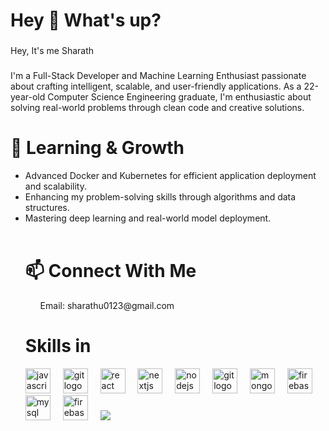 <h1 align="left">Hey 👋 What's up?</h1>

###

<p align="left">Hey, It's me Sharath</p>

###

<p align="left">I'm a Full-Stack Developer and Machine Learning Enthusiast passionate about crafting intelligent, scalable, and user-friendly applications. As a 22-year-old Computer Science Engineering graduate, I'm enthusiastic about solving real-world problems through clean code and creative solutions.</p>

###
<h1 align="left">🚀 Learning & Growth </h1>
<p align="left"><ul><li> Advanced Docker and Kubernetes for efficient application deployment and scalability.</li>
<li>Enhancing my problem-solving skills through algorithms and data structures.</li> <li>Mastering deep learning and real-world model deployment.</li><br></p>

###
<h1 align="left">📫 Connect With Me</h1>
  <ul>Email: sharathu0123@gmail.com</ul>
  

<h1 align="left">Skills in</h2>



<div align="left">
  <img src="https://cdn.jsdelivr.net/gh/devicons/devicon/icons/javascript/javascript-original.svg" height="40" alt="javascript logo"  />
  <img width="12" />
  <img src="https://cdn.jsdelivr.net/gh/devicons/devicon/icons/python/python-original.svg" height="40" alt="git logo"  /> 
  <img width="12" /> 
  <img src="https://cdn.jsdelivr.net/gh/devicons/devicon/icons/react/react-original.svg" height="40" alt="react logo"  />
  <img width="12" />
  <img src="https://cdn.jsdelivr.net/gh/devicons/devicon/icons/nextjs/nextjs-original.svg" height="40" alt="nextjs logo"  />
  <img width="12" />
  <img src="https://cdn.jsdelivr.net/gh/devicons/devicon/icons/nodejs/nodejs-original.svg" height="40" alt="nodejs logo"  />
  <img width="12" />
 <img src="https://cdn.jsdelivr.net/gh/devicons/devicon/icons/git/git-original.svg" height="40" alt="git logo"  /> 
  <img width="12" /> 
<img src="https://cdn.jsdelivr.net/gh/devicons/devicon/icons/mongodb/mongodb-original.svg" height="40" alt="mongodb logo"  /> 
  <img width="12" /> 
  <img src="https://cdn.jsdelivr.net/gh/devicons/devicon/icons/postman/postman-plain.svg" height="40" alt="firebase logo"  />
  <img width="12"/>
  <img src="https://cdn.jsdelivr.net/gh/devicons/devicon/icons/mysql/mysql-original.svg" height="40" alt="mysql logo"  /> 
  <img width="12" />
  <img src="https://cdn.jsdelivr.net/gh/devicons/devicon/icons/firebase/firebase-plain.svg" height="40" alt="firebase logo"  />
  <img width="12"/>
  <a href="https://skillicons.dev">
    <img src="https://skillicons.dev/icons?i=docker,tensorflow" />
    
</div>

###
